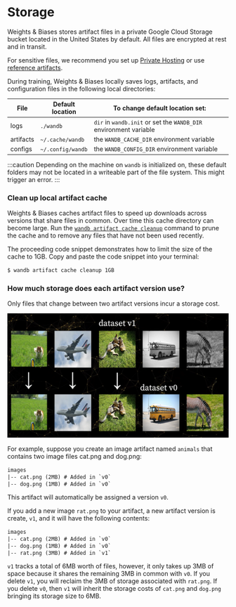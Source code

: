 # Storage

Weights & Biases stores artifact files in a private Google Cloud Storage bucket located in the United States by default. All files are encrypted at rest and in transit.

For sensitive files, we recommend you set up [Private Hosting](https://docs.wandb.ai/guides/self-hosted) or use [reference artifacts](https://docs.wandb.ai/guides/artifacts/track-external-files).

During training, Weights & Biases locally saves logs, artifacts, and configuration files in the following local directories:

| File      | Default location  | To change default location set:                                   |
| --------- | ----------------- | ----------------------------------------------------------------- |
| logs      | `./wandb`         | `dir` in `wandb.init` or set the `WANDB_DIR` environment variable |
| artifacts | `~/.cache/wandb`  | the `WANDB_CACHE_DIR` environment variable                        |
| configs   | `~/.config/wandb` | the `WANDB_CONFIG_DIR` environment variable                       |


:::caution
Depending on the machine on `wandb` is initialized on, these default folders may not be located in a writeable part of the file system. This might trigger an error.
:::

### Clean up local artifact cache

Weights & Biases caches artifact files to speed up downloads across versions that share files in common. Over time this cache directory can become large. Run the [`wandb artifact cache cleanup`](https://docs.wandb.ai/ref/cli/wandb-artifact/wandb-artifact-cache) command to prune the cache and to remove any files that have not been used recently.

The proceeding code snippet demonstrates how to limit the size of the cache to 1GB. Copy and paste the code snippet into your terminal:

```bash
$ wandb artifact cache cleanup 1GB
```

### How much storage does each artifact version use?

Only files that change between two artifact versions incur a storage cost.

![v1 of the artifact "dataset" only has 2/5 images that differ, so it only uses 40% of the space.](../../.gitbook/assets/artifacts-dedupe.PNG)

For example, suppose you create an image artifact named `animals` that contains two image files cat.png and dog.png:

```
images
|-- cat.png (2MB) # Added in `v0`
|-- dog.png (1MB) # Added in `v0`
```

This artifact will automatically be assigned a version `v0`.

If you add a new image `rat.png` to your artifact, a new artifact version is create, `v1`, and it will have the following contents:

```
images
|-- cat.png (2MB) # Added in `v0`
|-- dog.png (1MB) # Added in `v0`
|-- rat.png (3MB) # Added in `v1`
```

`v1` tracks a total of 6MB worth of files, however, it only takes up 3MB of space because it shares the remaining 3MB in common with `v0`. If you delete `v1`, you will reclaim the 3MB of storage associated with `rat.png`. If you delete `v0`, then `v1` will inherit the storage costs of `cat.png` and `dog.png` bringing its storage size to 6MB.
